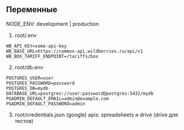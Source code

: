 ## Переменные

NODE_ENV: development | production

1. root/.env

```.env
WB_API_KEY=some-api-key
WB_BASE_URL=https://common-api.wildberries.ru/api/v1
WB_BOX_TARIFF_ENDPOINT=/tariffs/box
```

2. root/db.env

```.env
POSTGRES_USER=user
POSTGRES_PASSWORD=password
POSTGRES_DB=mydb
DATABASE_URL=postgres://user:password@postgres:5432/mydb
PGADMIN_DEFAULT_EMAIL=admin@example.com
PGADMIN_DEFAULT_PASSWORD=admin
```

3. root/credentials.json (google)
   apis: spreadsheets и drive (drive для тестов)
